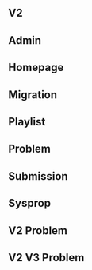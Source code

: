 
## V2





## Admin





## Homepage





## Migration





## Playlist





## Problem





## Submission





## Sysprop





## V2 Problem





## V2 V3 Problem



